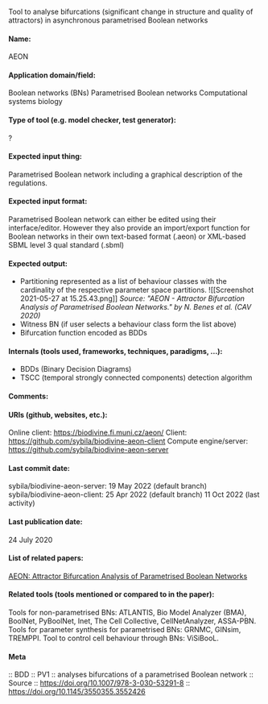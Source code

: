 Tool to analyse bifurcations (significant change in structure and quality of attractors) in asynchronous parametrised Boolean networks

#### Name:
AEON

#### Application domain/field:
Boolean networks (BNs)
Parametrised Boolean networks
Computational systems biology

#### Type of tool (e.g. model checker, test generator):
?

#### Expected input thing:
Parametrised Boolean network including a graphical description of the regulations.

#### Expected input format:
Parametrised Boolean network can either be edited using their interface/editor. However they also provide an import/export function for Boolean networks in their own text-based format (.aeon) or XML-based SBML level 3 qual standard (.sbml)

#### Expected output:
- Partitioning represented as a list of behaviour classes with the cardinality of the respective parameter space partitions.
	![[Screenshot 2021-05-27 at 15.25.43.png]] *Source: "AEON - Attractor Bifurcation Analysis of Parametrised Boolean Networks." by N. Benes et al. (CAV 2020)*
- Witness BN (if user selects a behaviour class form the list above)
- Bifurcation function encoded as BDDs

#### Internals (tools used, frameworks, techniques, paradigms, ...):
- BDDs (Binary Decision Diagrams)
- TSCC (temporal strongly connected components) detection algorithm

#### Comments:

#### URIs (github, websites, etc.):
Online client: https://biodivine.fi.muni.cz/aeon/
Client: https://github.com/sybila/biodivine-aeon-client
Compute engine/server: https://github.com/sybila/biodivine-aeon-server

#### Last commit date:
sybila/biodivine-aeon-server: 19 May 2022 (default branch)
sybila/biodivine-aeon-client: 25 Apr 2022 (default branch)
11 Oct 2022 (last activity)

#### Last publication date:
24 July 2020

#### List of related papers:
[AEON: Attractor Bifurcation Analysis of Parametrised Boolean Networks](https://doi.org/10.1007/978-3-030-53288-8_28)

#### Related tools (tools mentioned or compared to in the paper):
Tools for non-parametrised BNs: ATLANTIS, Bio Model Analyzer (BMA), BoolNet, PyBoolNet, Inet, The Cell Collective, CellNetAnalyzer, ASSA-PBN.
Tools for parameter synthesis for parametrised BNs: GRNMC, GINsim, TREMPPI.
Tool to control cell behaviour through BNs: ViSiBooL.

#### Meta
:: BDD
:: PV1           :: analyses bifurcations of a parametrised Boolean network
:: Source :: https://doi.org/10.1007/978-3-030-53291-8 :: https://doi.org/10.1145/3550355.3552426
